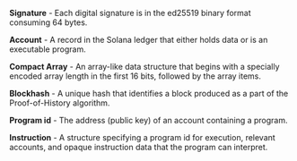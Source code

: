 **Signature** - Each digital signature is in the ed25519 binary format consuming 64 bytes.

**Account** - A record in the Solana ledger that either holds data or is an executable program.

**Compact Array** - An array-like data structure that begins with a specially encoded array length in the first 16 bits, followed by the array items.

**Blockhash** - A unique hash that identifies a block produced as a part of the Proof-of-History algorithm.

**Program id** - The address (public key) of an account containing a program.

**Instruction** - A structure specifying a program id for execution, relevant accounts, and opaque instruction data that the program can interpret.
